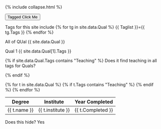 
{% include collapse.html %}


<button onclick='hideTableLine("taggedDIV")'>Tagged Click Me</button>


Tags for this site include 
{% for tg in site.data.Qual %}
{{ Taglist }}={{ tg.Tags }}
{% endfor %}

All of QUal
{{ site.data.Qual }}

Qual 1
{{ site.data.Qual[1].Tags }}

{% if site.data.Qual.Tags contains "Teaching" %}
Does it find teaching in all tags for Quals?

{% endif %}

<table>
<thead>
  <tr>
    <th>Degree</th>
    <th>Institute</th>
    <th>Year Completed</th>
  </tr>
</thead>
<tbody>    
{% for t in site.data.Qual %}
    {% if t.Tags contains "Teaching" %}
    <tr class="taggedDIV">
    <td>{{ t.name }}</td>
    <td>{{ t.institute }}</td>
    <td>{{ t.Completed }}</td>
  </tr>
    {% endif %}
{% endfor %}

</tbody>
  </table>



<div class="taggedDIV">
  Does this hide?  Yes 
</div>
